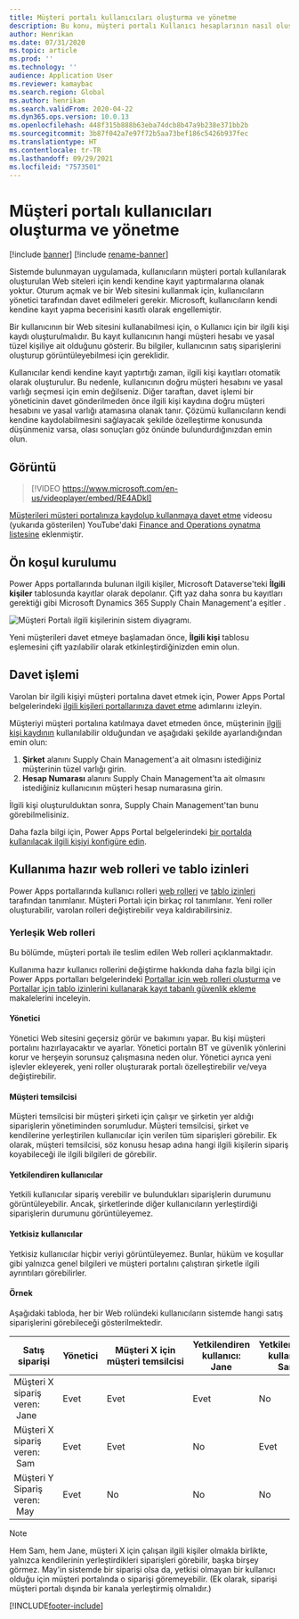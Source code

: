 ```yaml
---
title: Müşteri portalı kullanıcıları oluşturma ve yönetme
description: Bu konu, müşteri portalı Kullanıcı hesaplarının nasıl oluşturulacağını ve bunların izinlerinin nasıl ayarlanacağını açıklar.
author: Henrikan
ms.date: 07/31/2020
ms.topic: article
ms.prod: ''
ms.technology: ''
audience: Application User
ms.reviewer: kamaybac
ms.search.region: Global
ms.author: henrikan
ms.search.validFrom: 2020-04-22
ms.dyn365.ops.version: 10.0.13
ms.openlocfilehash: 448f315b888b63eba74dcb8b47a9b238e371bb2b
ms.sourcegitcommit: 3b87f042a7e97f72b5aa73bef186c5426b937fec
ms.translationtype: HT
ms.contentlocale: tr-TR
ms.lasthandoff: 09/29/2021
ms.locfileid: "7573501"
---
```

# <a name="create-and-manage-customer-portal-users"></a>Müşteri portalı kullanıcıları oluşturma ve yönetme

[!include [banner](../includes/banner.md)]
[!include [rename-banner](~/includes/cc-data-platform-banner.md)]

Sistemde bulunmayan uygulamada, kullanıcıların müşteri portalı kullanılarak oluşturulan Web siteleri için kendi kendine kayıt yaptırmalarına olanak yoktur. Oturum açmak ve bir Web sitesini kullanmak için, kullanıcıların yönetici tarafından davet edilmeleri gerekir. Microsoft, kullanıcıların kendi kendine kayıt yapma becerisini kasıtlı olarak engellemiştir.

Bir kullanıcının bir Web sitesini kullanabilmesi için, o Kullanıcı için bir ilgili kişi kaydı oluşturulmalıdır. Bu kayıt kullanıcının hangi müşteri hesabı ve yasal tüzel kişiliye ait olduğunu gösterir. Bu bilgiler, kullanıcının satış siparişlerini oluşturup görüntüleyebilmesi için gereklidir.

Kullanıcılar kendi kendine kayıt yaptırtığı zaman, ilgili kişi kayıtları otomatik olarak oluşturulur. Bu nedenle, kullanıcının doğru müşteri hesabını ve yasal varlığı seçmesi için emin değilseniz. Diğer taraftan, davet işlemi bir yöneticinin davet gönderilmeden önce ilgili kişi kaydına doğru müşteri hesabını ve yasal varlığı atamasına olanak tanır. Çözümü kullanıcıların kendi kendine kaydolabilmesini sağlayacak şekilde özelleştirme konusunda düşünmeniz varsa, olası sonuçları göz önünde bulundurdığınızdan emin olun.

## <a name="video"></a>Görüntü
> [!VIDEO https://www.microsoft.com/en-us/videoplayer/embed/RE4ADkI]

[Müşterileri müşteri portalınıza kaydolup kullanmaya davet etme](https://youtu.be/drGUYHX9QIQ) videosu (yukarıda gösterilen) YouTube'daki [Finance and Operations oynatma listesine](https://www.youtube.com/playlist?list=PLcakwueIHoT_SYfIaPGoOhloFoCXiUSyW) eklenmiştir.

## <a name="prerequisite-setup"></a>Ön koşul kurulumu

Power Apps portallarında bulunan ilgili kişiler, Microsoft Dataverse'teki **İlgili kişiler** tablosunda kayıtlar olarak depolanır. Çift yaz daha sonra bu kayıtları gerektiği gibi Microsoft Dynamics 365 Supply Chain Management'a eşitler .

![Müşteri Portalı ilgili kişilerinin sistem diyagramı.](media/customer-portal-contacts.png "Müşteri Portalı ilgili kişilerinin sistem diyagramı")

Yeni müşterileri davet etmeye başlamadan önce, **İlgili kişi** tablosu eşlemesini çift yazılabilir olarak etkinleştirdiğinizden emin olun.

## <a name="the-invitation-process"></a>Davet işlemi

Varolan bir ilgili kişiyi müşteri portalına davet etmek için, Power Apps Portal belgelerindeki [ilgili kişileri portallarınıza davet etme](/powerapps/maker/portals/configure/invite-contacts) adımlarını izleyin.

Müşteriyi müşteri portalına katılmaya davet etmeden önce, müşterinin [ilgili kişi kaydının](/powerapps/maker/portals/configure/configure-contacts) kullanılabilir olduğundan ve aşağıdaki şekilde ayarlandığından emin olun:

1. **Şirket** alanını Supply Chain Management'a ait olmasını istediğiniz müşterinin tüzel varlığı girin.
2. **Hesap Numarası** alanını Supply Chain Management'ta ait olmasını istediğiniz kullanıcının müşteri hesap numarasına girin.

İlgili kişi oluşturulduktan sonra, Supply Chain Management'tan bunu görebilmelisiniz.

Daha fazla bilgi için, Power Apps Portal belgelerindeki [bir portalda kullanılacak ilgili kişiyi konfigüre edin](/powerapps/maker/portals/configure/configure-contacts).

## <a name="out-of-box-web-roles-and-table-permissions"></a>Kullanıma hazır web rolleri ve tablo izinleri

Power Apps portallarında kullanıcı rolleri [web rolleri](/powerapps/maker/portals/configure/create-web-roles) ve [tablo izinleri](/powerapps/maker/portals/configure/assign-entity-permissions) tarafından tanımlanır. Müşteri Portalı için birkaç rol tanımlanır. Yeni roller oluşturabilir, varolan rolleri değiştirebilir veya kaldırabilirsiniz.

### <a name="out-of-box-web-roles"></a>Yerleşik Web rolleri

Bu bölümde, müşteri portalı ile teslim edilen Web rolleri açıklanmaktadır.

Kullanıma hazır kullanıcı rollerini değiştirme hakkında daha fazla bilgi için Power Apps portalları belgelerindeki [Portallar için web rolleri oluşturma](/powerapps/maker/portals/configure/create-web-roles) ve [Portallar için tablo izinlerini kullanarak kayıt tabanlı güvenlik ekleme](/powerapps/maker/portals/configure/assign-entity-permissions) makalelerini inceleyin.

#### <a name="administrator"></a>Yönetici

Yönetici Web sitesini geçersiz görür ve bakımını yapar. Bu kişi müşteri portalını hazırlayacaktır ve ayarlar. Yönetici portalın BT ve güvenlik yönlerini korur ve herşeyin sorunsuz çalışmasına neden olur. Yönetici ayrıca yeni işlevler ekleyerek, yeni roller oluşturarak portalı özelleştirebilir ve/veya değiştirebilir.

#### <a name="customer-representative"></a>Müşteri temsilcisi

Müşteri temsilcisi bir müşteri şirketi için çalışır ve şirketin yer aldığı siparişlerin yönetiminden sorumludur. Müşteri temsilcisi, şirket ve kendilerine yerleştirilen kullanıcılar için verilen tüm siparişleri görebilir. Ek olarak, müşteri temsilcisi, söz konusu hesap adına hangi ilgili kişilerin sipariş koyabileceği ile ilgili bilgileri de görebilir.

#### <a name="authorized-users"></a>Yetkilendiren kullanıcılar

Yetkili kullanıcılar sipariş verebilir ve bulundukları siparişlerin durumunu görüntüleyebilir. Ancak, şirketlerinde diğer kullanıcıların yerleştirdiği siparişlerin durumunu görüntüleyemez.

#### <a name="unauthorized-users"></a>Yetkisiz kullanıcılar

Yetkisiz kullanıcılar hiçbir veriyi görüntüleyemez. Bunlar, hüküm ve koşullar gibi yalnızca genel bilgileri ve müşteri portalını çalıştıran şirketle ilgili ayrıntıları görebilirler.

#### <a name="example"></a>Örnek

Aşağıdaki tabloda, her bir Web rolündeki kullanıcıların sistemde hangi satış siparişlerini görebileceği gösterilmektedir.

| Satış siparişi | Yönetici | Müşteri X için müşteri&nbsp;temsilcisi | Yetkilendiren kullanıcı: Jane | Yetkilendiren kullanıcı: Sam | Yetkisiz kullanıcı: May |
|---|---|---|---|---|---|
| Müşteri&nbsp;X sipariş veren: &nbsp;Jane | Evet | Evet | Evet | No | No |
| Müşteri&nbsp;X sipariş veren: &nbsp;Sam | Evet | Evet | No | Evet | No |
| Müşteri&nbsp;Y Sipariş veren: &nbsp;May | Evet | No | No | No | No |

> [!NOTE]
> Hem Sam, hem Jane, müşteri X için çalışan ilgili kişiler olmakla birlikte, yalnızca kendilerinin yerleştirdikleri siparişleri görebilir, başka birşey görmez. May'in sistemde bir siparişi olsa da, yetkisi olmayan bir kullanıcı olduğu için müşteri portalında o siparişi göremeyebilir. (Ek olarak, siparişi müşteri portalı dışında bir kanala yerleştirmiş olmalıdır.)


[!INCLUDE[footer-include](../../includes/footer-banner.md)]